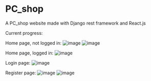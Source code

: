 # PC_shop
A PC_shop website made with Django rest framework and React.js


Current progress:

Home page, not logged in:
![image](https://github.com/ValentinKardzhaliev/ByteBazaar/assets/121317495/e3e7d7ee-8980-4a38-b7fc-c6728bffc472)
![image](https://github.com/ValentinKardzhaliev/ByteBazaar/assets/121317495/cfed46a8-ea1d-4ae0-9fb7-24361f8fa826)

Home page, logged in:
![image](https://github.com/ValentinKardzhaliev/ByteBazaar/assets/121317495/b0df05af-7ced-409e-b86f-f0505214fa17)

Login page:
![image](https://github.com/ValentinKardzhaliev/ByteBazaar/assets/121317495/9e1a413d-2765-4e3f-919d-e4469bf360bb)

Register page:
![image](https://github.com/ValentinKardzhaliev/ByteBazaar/assets/121317495/22c63595-694e-4be7-9acd-4cea980ece58)
![image](https://github.com/ValentinKardzhaliev/ByteBazaar/assets/121317495/f9dac1f9-97b7-4484-a990-0f5c76d16aaf)





